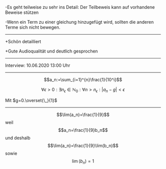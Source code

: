 -Es geht teilweise zu sehr ins Detail: Der Teilbeweis kann auf vorhandene Beweise stützen

-Wenn ein Term zu einer gleichung hinzugefügt wird, sollten die anderen Terme sich nicht bewegen.

---

+Schön detailliert

+Gute Audioqualität und deutlich gesprochen


---


Interview: 10.06.2020 13:00 Uhr

---

$$a_n:=\sum_{i=1}^{n}\frac{1}{10^i}$$

$$\forall\epsilon>0:\exists n_\epsilon\in\mathbb{N}_0:\forall n>n_\epsilon:|a_n-g|<\epsilon$$

Mit $g=0.\overset{\_}{1}$

---

$$\lim(a_n)=\frac{1}{9}$$ weil $$a_n=\frac{1}{9}b_n$$ und deshalb $$\lim(a_n)=\frac{1}{9}\lim(b_n)$$ sowie $$\lim(b_n)=1$$